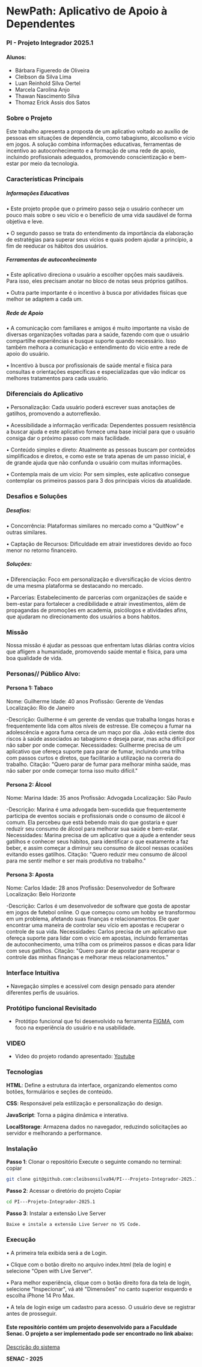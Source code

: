 
# NewPath: Aplicativo de Apoio à Dependentes

### PI - Projeto Integrador 2025.1

#### Alunos:
- Bárbara Figueredo de Oliveira 
- Cleibson da Silva Lima   
- Luan Reinhold Silva Oertel 
- Marcela Carolina Anjo 
- Thawan Nascimento Silva 
- Thomaz Erick Assis dos Satos 

### Sobre o Projeto
Este trabalho apresenta a proposta de um aplicativo voltado ao auxílio de pessoas em situações de dependência, como tabagismo, alcoolismo e vício em jogos. A solução combina informações educativas, ferramentas de incentivo ao autoconhecimento e a formação de uma rede de apoio, incluindo profissionais adequados, promovendo conscientização e bem-estar por meio da tecnologia.

###  Características Principais 

   ##### Informações Educativas 
 • Este projeto propõe que o primeiro passo seja o usuário conhecer um pouco mais sobre o 
seu vício e o benefício de uma vida saudável de forma objetiva e leve.

 • O segundo passo se trata do entendimento da importância da elaboração de estratégias 
para superar seus vícios e quais podem ajudar a princípio, a fim de reeducar os hábitos dos 
usuários. 

   ##### Ferramentas de autoconhecimento 
• Este aplicativo direciona o usuário a escolher opções mais saudáveis. Para isso, eles precisam anotar no bloco de notas seus próprios gatilhos.

• Outra parte importante é o incentivo à busca por atividades físicas que melhor se adaptem a cada um.

   ##### Rede de Apoio
• A comunicação com familiares e amigos é muito importante na visão de diversas organizações voltadas para a saúde, fazendo com que o usuário compartilhe experiências e busque suporte quando necessário. Isso também melhora a comunicação e entendimento do vício entre a rede de apoio do usuário.

• Incentivo à busca por profissionais de saúde mental e física para consultas e orientações específicas e especializadas que vão indicar os melhores tratamentos para cada usuário.
 
### Diferenciais do Aplicativo 
• Personalização: Cada usuário poderá escrever suas anotações de gatilhos, 
promovendo a autorreflexão. 

• Acessibilidade a informação verificada: Dependentes possuem resistência a buscar ajuda e este aplicativo fornece uma base inicial para que o usuário consiga dar o próximo passo com mais facilidade. 

• Conteúdo simples e direto: Atualmente as pessoas buscam por conteúdos simplificados e diretos, e como este se trata apenas de um passo inicial, é de grande ajuda que não confunda o usuário com muitas informações. 

• Contempla mais de um vício: Por sem simples, este aplicativo consegue contemplar os primeiros passos para 3 dos principais vícios da atualidade. 

### Desafios e Soluções 

##### Desafios: 

• Concorrência: Plataformas similares no mercado como a “QuitNow” e outras 
similares. 

• Captação de Recursos: Dificuldade em atrair investidores devido ao foco menor no retorno financeiro. 

##### Soluções: 

• Diferenciação: Foco em personalização e diversificação de vícios dentro de uma 
mesma plataforma se destacando no mercado. 

• Parcerias: Estabelecimento de parcerias com organizações de saúde e bem-estar 
para fortalecer a credibilidade e atrair investimentos, além de propagandas de promoções em 
academia, psicólogos e atividades afins, que ajudaram no direcionamento dos usuários a bons 
habitos.

### Missão 
Nossa missão é ajudar as pessoas que enfrentam lutas diárias contra vícios que afligem a 
humanidade, promovendo saúde mental e física, para uma boa qualidade de vida. 

### Personas// Público Alvo:

#### Persona 1: Tabaco 

Nome: Guilherme Idade: 40 anos Profissão: Gerente de Vendas Localização: Rio de Janeiro 
 
 -Descrição: Guilherme é um gerente de vendas que trabalha longas horas e 
frequentemente lida com altos níveis de estresse. Ele começou a fumar na adolescência e agora 
fuma cerca de um maço por dia. João está ciente dos riscos à saúde associados ao tabagismo e 
deseja parar, mas acha difícil por não saber por onde começar. 
Necessidades: Guilherme precisa de um aplicativo que ofereça suporte para parar de 
fumar, incluindo uma trilha com passos curtos e diretos, que facilitarão a utilização na correria do 
trabalho. 
Citação: "Quero parar de fumar para melhorar minha saúde, mas não saber por onde 
começar torna isso muito difícil." 

#### Persona 2: Álcool 

Nome: Marina Idade: 35 anos Profissão: Advogada Localização: São Paulo 

-Descrição: Marina é uma advogada bem-sucedida que frequentemente participa de 
eventos sociais e profissionais onde o consumo de álcool é comum. Ela percebeu que está 
bebendo mais do que gostaria e quer reduzir seu consumo de álcool para melhorar sua saúde e 
bem-estar. 
Necessidades: Marina precisa de um aplicativo que a ajude a entender seus gatilhos e 
conhecer seus hábitos, para identificar o que exatamente a faz beber, e assim começar a diminuir 
seu consumo de álcool nessas ocasiões evitando esses gatilhos. 
Citação: "Quero reduzir meu consumo de álcool para me sentir melhor e ser mais 
produtiva no trabalho." 

#### Persona 3: Aposta 

Nome: Carlos Idade: 28 anos Profissão: Desenvolvedor de Software Localização: Belo Horizonte 

 -Descrição: Carlos é um desenvolvedor de software que gosta de apostar em jogos de 
futebol online. O que começou como um hobby se transformou em um problema, afetando suas 
finanças e relacionamentos. Ele quer encontrar uma maneira de controlar seu vício em apostas e 
recuperar o controle de sua vida. 
Necessidades: Carlos precisa de um aplicativo que ofereça suporte para lidar com o vício 
em apostas, incluindo ferramentas de autoconhecimento, uma trilha com os primeiros passos e 
dicas para lidar com seus gatilhos. 
Citação: "Quero parar de apostar para recuperar o controle das minhas finanças e 
melhorar meus relacionamentos."

### Interface Intuitiva
• Navegação simples e acessível com design pensado para atender diferentes perfis de usuários.

### Protótipo funcional Revisitado
* Protótipo funcional que foi desenvolvido na ferramenta [FIGMA](https://www.figma.com/design/8ewQoKwqFXeU4EcFANw8ic/Projeto-PI-part2?t=Dw6HDTvlWBYjIkYt-0), com foco na experiência do usuário e na usabilidade.

### VIDEO
* Video do projeto rodando apresentado: [Youtube](https://www.youtube.com/shorts/k9AfEEok31w)

### Tecnologias

 **HTML**: Define a estrutura da interface, organizando elementos como botões, formulários e seções de conteúdo.

**CSS**: Responsável pela estilização e personalização do design.

**JavaScript**: Torna a página dinâmica e interativa.

**LocalStorage**: Armazena dados no navegador, reduzindo solicitações ao servidor e melhorando a performance.

### Instalação
**Passo 1**: Clonar o repositório
Execute o seguinte comando no terminal:
copiar
```bash
git clone git@github.com:cleibsonsilva94/PI---Projeto-Integrador-2025.1.git
 ```
**Passo 2**: Acessar o diretório do projeto
Copiar
 ```bash
cd PI---Projeto-Integrador-2025.1
 ```
**Passo 3**: Instalar a extensão Live Server
 ```bash
Baixe e instale a extensão Live Server no VS Code.
 ```

### Execução

• A primeira tela exibida será a de Login.

• Clique com o botão direito no arquivo index.html (tela de login) e selecione "Open with Live Server".

• Para melhor experiência, clique com o botão direito fora da tela de login, selecione "Inspecionar", vá até "Dimensões" no canto superior esquerdo e escolha iPhone 14 Pro Max.

• A tela de login exige um cadastro para acesso. O usuário deve se registrar antes de prosseguir.




#### Este repositório contém um projeto desenvolvido para a Faculdade Senac. O projeto a ser implementado pode ser encontrado no link abaixo:  

[Descrição do sistema](https://github.com/BarbaraFdeOliveira/SENAC_PI/blob/main/Descri%C3%A7%C3%A3o/Descri%C3%A7%C3%A3o%20do%20sistema.md)  



**SENAC - 2025**
